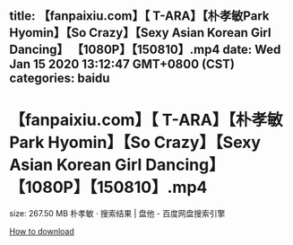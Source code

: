 
title: 【fanpaixiu.com】【 T-ARA】【朴孝敏Park Hyomin】【So Crazy】【Sexy Asian Korean Girl Dancing】 【1080P】【150810】.mp4
date: Wed Jan 15 2020 13:12:47 GMT+0800 (CST)    
categories: baidu
---

# 【fanpaixiu.com】【 T-ARA】【朴孝敏Park Hyomin】【So Crazy】【Sexy Asian Korean Girl Dancing】 【1080P】【150810】.mp4
size: 267.50 MB
 朴孝敏 · 搜索结果 | 盘他 - 百度网盘搜索引擎
 

[How to download](https://bpcam.bemobtrk.com/go/2ceec3aa-1ca2-46d6-b9ff-aaa5c184517c?jno=112)